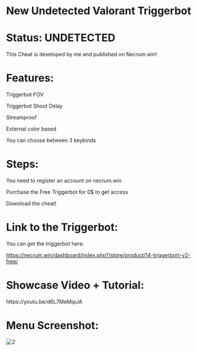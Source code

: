 
# New Undetected Valorant Triggerbot


<h1>Status: UNDETECTED</h1>


This Cheat is developed by me and published on Necrum.win!

<h1>Features:</h1>

Triggerbot FOV

Triggerbot Shoot Delay

Streamproof

External color based

You can choose between 3 keybinds

<h1>Steps:</h1>

You need to register an account on necrum.win

Purchase the Free Triggerbot for 0$ to get access

Download the cheat!

<h1>Link to the Triggerbot:</h1>
You can get the triggerbot here:

https://necrum.win/dashboard/index.php?/store/product/14-triggerbort-v2-free/


<h1>Showcase Video + Tutorial:</h1>
https://youtu.be/d6L7MeMipJA

<h1>Menu Screenshot:</h1>

![2](https://user-images.githubusercontent.com/116123222/212498246-b7d9fa4c-e102-4c13-a674-0f8da5c011af.PNG)

